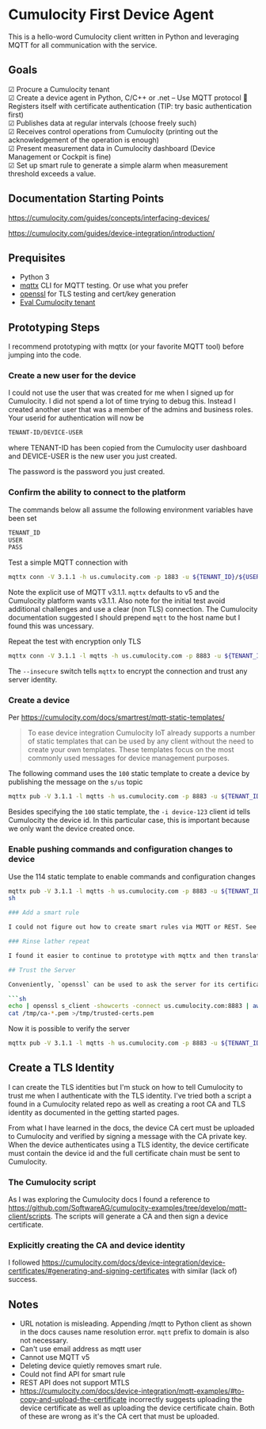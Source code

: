 # Cumulocity First Device Agent

This is a hello-word Cumulocity client written in Python and leveraging MQTT for all communication with the service.

## Goals

☑ Procure a Cumulocity tenant  
☑ Create a device agent in Python, C/C++ or .net – Use MQTT protocol 
🔴 Registers itself with certificate authentication (TIP: try basic authentication first)  
☑ Publishes data at regular intervals (choose freely such)  
☑ Receives control operations from Cumulocity (printing out the acknowledgement of the operation is enough)   
☑ Present measurement data in Cumulocity dashboard (Device Management or Cockpit is fine)  
☑ Set up smart rule to generate a simple alarm when measurement threshold exceeds a value.

## Documentation Starting Points

<https://cumulocity.com/guides/concepts/interfacing-devices/>

<https://cumulocity.com/guides/device-integration/introduction/>

## Prequisites

- Python 3
- [mqttx](https://mqttx.app/) CLI for MQTT testing. Or use what you prefer
- [openssl](https://www.openssl.org/) for TLS testing and cert/key generation
- [Eval Cumulocity tenant](https://www.cumulocity.com/pages/free-trial/)

## Prototyping Steps

I recommend prototyping with mqttx (or your favorite MQTT tool) before jumping into the code.

### Create a new user for the device

I could not use the user that was created for me when I signed up for Cumulocity. I did not spend a lot of time trying to debug this. Instead I created another user that was a member of the admins and business roles. Your userid for authentication will now be

```sh
TENANT-ID/DEVICE-USER
```

where TENANT-ID has been copied from the Cumulocity user dashboard and DEVICE-USER is the new user you just created.

The password is the password you just created.

### Confirm the ability to connect to the platform

The commands below all assume the following environment variables have been set

```sh
TENANT_ID
USER
PASS
```

Test a simple MQTT connection with 

```sh
mqttx conn -V 3.1.1 -h us.cumulocity.com -p 1883 -u ${TENANT_ID}/${USER} -P ${PASS}
```

Note the explicit use of MQTT v3.1.1. `mqttx` defaults to v5 and the Cumulocity platform wants v3.1.1. Also note for the initial test avoid additional challenges and use a clear (non TLS) connection. The Cumulocity documentation suggested I should prepend `mqtt` to the host name but I found this was uncessary.

Repeat the test with encryption only TLS

```sh
mqttx conn -V 3.1.1 -l mqtts -h us.cumulocity.com -p 8883 -u ${TENANT_ID}/${USER} -P ${PASS} --insecure
```

The `--insecure` switch tells `mqttx` to encrypt the connection and trust any server identity.

### Create a device

Per <https://cumulocity.com/docs/smartrest/mqtt-static-templates/>

> To ease device integration Cumulocity IoT already supports a number of static templates that can be used by any client without the need to create your own templates. These templates focus on the most commonly used messages for device management purposes.

The following command uses the `100` static template to create a device by publishing the message on the `s/us` topic

```sh
mqttx pub -V 3.1.1 -l mqtts -h us.cumulocity.com -p 8883 -u ${TENANT_ID}/${USER} -P ${PASS} -t 's/us' -m '100,A device,c8y_MQTTdevice' -i device-123 --insecure
```

Besides specifying the `100` static template, the `-i device-123` client id tells Cumulocity the device id. In this particular case, this is important because we only want the device created once.

### Enable pushing commands and configuration changes to device

Use the 114 static template to enable commands and configuration changes

```sh
mqttx pub -V 3.1.1 -l mqtts -h us.cumulocity.com -p 8883 -u ${TENANT_ID}/${USER} -P ${PASS} -t 's/us' -m '114,c8y_Command,c8y_Configuration' -i device-123 --insecure
sh

### Add a smart rule

I could not figure out how to create smart rules via MQTT or REST. See <https://cumulocity.com/docs/cockpit/smart-rules/> for how to create a smart rule via the portal.

### Rinse lather repeat

I found it easier to continue to prototype with mqttx and then translating that into Python, even for the `mqttx sub` scenarios.

## Trust the Server

Conveniently, `openssl` can be used to ask the server for its certificates. Inconveniently, a separate script is needed to separate out the certificates from the other output

```sh
echo | openssl s_client -showcerts -connect us.cumulocity.com:8883 | awk '/-----BEGIN CERTIFICATE-----/,/-----END CERTIFICATE-----/{if(/-----BEGIN CERTIFICATE-----/){a++}; out="/tmp/ca-"a".pem"; print > out}'
cat /tmp/ca-*.pem >/tmp/trusted-certs.pem
```

Now it is possible to verify the server

```sh
mqttx pub -V 3.1.1 -l mqtts -h us.cumulocity.com -p 8883 -u ${TENANT_ID}/${USER} -P ${PASS} -t 's/us' -m '100,A device,c8y_MQTTdevice' -i device-123 --ca /tmp/trusted-certs.pem
```

## Create a TLS Identity

I can create the TLS identities but I'm stuck on how to tell Cumulocity to trust me when I authenticate with the TLS identity. I've tried both a script a found in a Cumulocity related repo as well as creating a root CA and TLS identity as documented in the getting started pages. 

From what I have learned in the docs, the device CA cert must be uploaded to Cumulocity and verified by signing a message with the CA private key. When the device authenticates using a TLS identity, the device certificate must contain the device id and the full certificate chain must be sent to Cumulocity.

### The Cumulocity script

As I was exploring the Cumulocity docs I found a reference to <https://github.com/SoftwareAG/cumulocity-examples/tree/develop/mqtt-client/scripts>. The scripts will generate a CA and then sign a device certificate.

### Explicitly creating the CA and device identity

I followed <https://cumulocity.com/docs/device-integration/device-certificates/#generating-and-signing-certificates> with similar (lack of) success.

## Notes

- URL notation is misleading. Appending /mqtt to Python client as shown in the docs causes name resolution error. `mqtt` prefix to domain is also not necessary.
- Can't use email address as mqtt user
- Cannot use MQTT v5
- Deleting device quietly removes smart rule.
- Could not find API for smart rule
- REST API does not support MTLS
- <https://cumulocity.com/docs/device-integration/mqtt-examples/#to-copy-and-upload-the-certificate> incorrectly suggests uploading the device certificate as well as uploading the device certificate chain. Both of these are wrong as it's the CA cert that must be uploaded.
